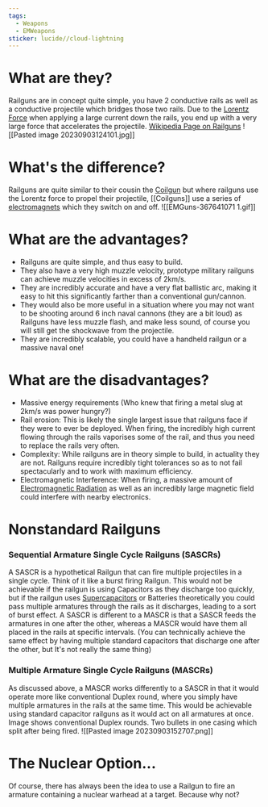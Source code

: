 ```yaml
---
tags:
  - Weapons
  - EMWeapons
sticker: lucide//cloud-lightning
---
```

# What are they?
Railguns are in concept quite simple, you have 2 conductive rails as well as a conductive projectile which bridges those two rails. Due to the [Lorentz Force](https://en.wikipedia.org/wiki/Lorentz_force) when applying a large current down the rails, you end up with a very large force that accelerates the projectile.
[Wikipedia Page on Railguns](https://en.wikipedia.org/wiki/Railgun)
![[Pasted image 20230903124101.jpg]]
# What's the difference?
Railguns are quite similar to their cousin the [Coilgun](Coilguns) but where railguns use the Lorentz force to propel their projectile, [[Coilguns]] use a series of [electromagnets](https://en.wikipedia.org/wiki/Electromagnet) which they switch on and off.
![[EMGuns-367641071 1.gif]]


# What are the advantages?
- Railguns are quite simple, and thus easy to build. 
- They also have a very high muzzle velocity, prototype military railguns can achieve muzzle velocities in excess of 2km/s. 
- They are incredibly accurate and have a very flat ballistic arc, making it easy to hit this significantly farther than a conventional gun/cannon. 
- They would also be more useful in a situation where you may not want to be shooting around 6 inch naval cannons (they are a bit loud) as Railguns have less muzzle flash, and make less sound, of course you will still get the shockwave from the projectile. 
- They are incredibly scalable, you could have a handheld railgun or a massive naval one!

# What are the disadvantages?
- Massive energy requirements (Who knew that firing a metal slug at 2km/s was power hungry?)
- Rail erosion: This is likely the single largest issue that railguns face if they were to ever be deployed. When firing, the incredibly high current flowing through the rails vaporises some of the rail, and thus you need to replace the rails very often.
- Complexity: While railguns are in theory simple to build, in actuality they are not. Railguns require incredibly tight tolerances so as to not fail spectacularly and to work with maximum efficiency.
- Electromagnetic Interference: When firing, a massive amount of [Electromagnetic Radiation](https://en.wikipedia.org/wiki/Electromagnetic_radiation) as well as an incredibly large magnetic field could interfere with nearby electronics. 


# Nonstandard Railguns

### Sequential Armature Single Cycle Railguns (SASCRs)
A SASCR is a hypothetical Railgun that can fire multiple projectiles in a single cycle. Think of it like a burst firing Railgun. This would not be achievable if the railgun is using Capacitors as they discharge too quickly, but if the railgun uses [Supercapacitors](https://en.wikipedia.org/wiki/Supercapacitor) or Batteries theoretically you could pass multiple armatures through the rails as it discharges, leading to a sort of burst effect. A SASCR is different to a MASCR is that a SASCR feeds the armatures in one after the other, whereas a MASCR would have them all placed in the rails at specific intervals.
(You can technically achieve the same effect by having multiple standard capacitors that discharge one after the other, but It's not really the same thing)

### Multiple Armature Single Cycle Railguns (MASCRs)
As discussed above, a MASCR works differently to a SASCR in that it would operate more like conventional Duplex round, where you simply have multiple armatures in the rails at the same time. This would be achievable using standard capacitor railguns as it would act on all armatures at once.
Image shows conventional Duplex rounds. Two bullets in one casing which split after being fired.
![[Pasted image 20230903152707.png]]


# The Nuclear Option...
Of course, there has always been the idea to use a Railgun to fire an armature containing a nuclear warhead at a target. Because why not?
